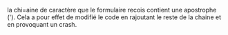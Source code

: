 la chi=aine de caractère que le formulaire recois contient une apostrophe ('). Cela a pour effet de modifié le code en rajoutant le reste de la chaine et en provoquant un crash.